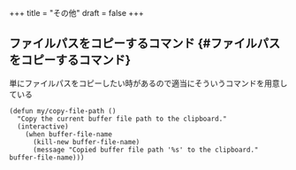 +++
title = "その他"
draft = false
+++

## ファイルパスをコピーするコマンド {#ファイルパスをコピーするコマンド}

単にファイルパスをコピーしたい時があるので適当にそういうコマンドを用意している

```emacs-lisp
(defun my/copy-file-path ()
  "Copy the current buffer file path to the clipboard."
  (interactive)
    (when buffer-file-name
      (kill-new buffer-file-name)
      (message "Copied buffer file path '%s' to the clipboard." buffer-file-name)))
```
